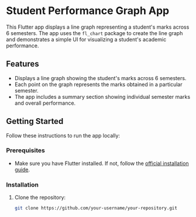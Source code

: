 # Student Performance Graph App


This Flutter app displays a line graph representing a student's marks across 6 semesters. The app uses the `fl_chart` package to create the line graph and demonstrates a simple UI for visualizing a student's academic performance.

## Features

- Displays a line graph showing the student's marks across 6 semesters.
- Each point on the graph represents the marks obtained in a particular semester.
- The app includes a summary section showing individual semester marks and overall performance.

## Getting Started

Follow these instructions to run the app locally:

### Prerequisites

- Make sure you have Flutter installed. If not, follow the [official installation guide](https://flutter.dev/docs/get-started/install).

### Installation

1. Clone the repository:

   ```bash
   git clone https://github.com/your-username/your-repository.git




